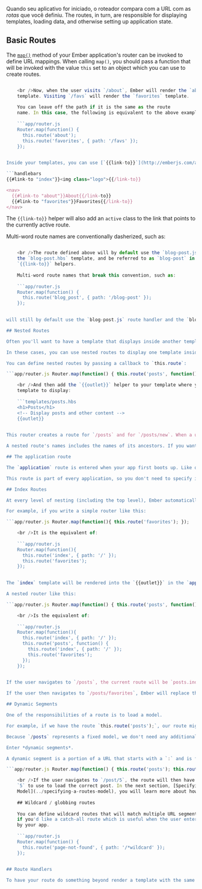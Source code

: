Quando seu aplicativo for iniciado, o roteador compara com a URL com as *rotas* que você definiu. The routes, in turn, are responsible for displaying templates, loading data, and otherwise setting up application state.

## Basic Routes

The [`map()`](http://emberjs.com/api/classes/Ember.Router.html#method_map) method of your Ember application's router can be invoked to define URL mappings. When calling `map()`, you should pass a function that will be invoked with the value `this` set to an object which you can use to create routes.

```app/router.js Router.map(function() { this.route('about', { path: '/about' }); this.route('favorites', { path: '/favs' }); });

    <br />Now, when the user visits `/about`, Ember will render the `about`
    template. Visiting `/favs` will render the `favorites` template.
    
    You can leave off the path if it is the same as the route
    name. In this case, the following is equivalent to the above example:
    
    ```app/router.js
    Router.map(function() {
      this.route('about');
      this.route('favorites', { path: '/favs' });
    });
    

Inside your templates, you can use [`{{link-to}}`](http://emberjs.com/api/classes/Ember.Templates.helpers.html#method_link-to) to navigate between routes, using the name that you provided to the `route` method.

```handlebars
{{#link-to "index"}}<img class="logo">{{/link-to}}

<nav>
  {{#link-to "about"}}About{{/link-to}}
  {{#link-to "favorites"}}Favorites{{/link-to}}
</nav>
```

The `{{link-to}}` helper will also add an `active` class to the link that points to the currently active route.

Multi-word route names are conventionally dasherized, such as:

```app/router.js Router.map(function() { this.route('blog-post', { path: '/blog-post' }); });

    <br />The route defined above will by default use the `blog-post.js` route handler,
    the `blog-post.hbs` template, and be referred to as `blog-post` in any
    `{{link-to}}` helpers.
    
    Multi-word route names that break this convention, such as:
    
    ```app/router.js
    Router.map(function() {
      this.route('blog_post', { path: '/blog-post' });
    });
    

will still by default use the `blog-post.js` route handler and the `blog-post.hbs` template, but will be referred to as `blog_post` in any `{{link-to}}` helpers.

## Nested Routes

Often you'll want to have a template that displays inside another template. For example, in a blogging application, instead of going from a list of blog posts to creating a new post, you might want to have the post creation page display next to the list.

In these cases, you can use nested routes to display one template inside of another.

You can define nested routes by passing a callback to `this.route`:

```app/router.js Router.map(function() { this.route('posts', function() { this.route('new'); }); });

    <br />And then add the `{{outlet}}` helper to your template where you want the nested
    template to display:
    
    ```templates/posts.hbs
    <h1>Posts</h1>
    <!-- Display posts and other content -->
    {{outlet}}
    

This router creates a route for `/posts` and for `/posts/new`. When a user visits `/posts`, they'll simply see the `posts.hbs` template. (Below, [index routes](#toc_index-routes) explains an important addition to this.) When the user visits `posts/new`, they'll see the `posts/new.hbs` template rendered into the `{{outlet}}` of the `posts` template.

A nested route's names includes the names of its ancestors. If you want to transition to a route (either via `transitionTo` or `{{#link-to}}`), make sure to use the full route name (`posts.new`, not `new`).

## The application route

The `application` route is entered when your app first boots up. Like other routes, it will load a template with the same name (`application` in this case) by default. You should put your header, footer, and any other decorative content here. All other routes will render their templates into the `application.hbs` template's `{{outlet}}`.

This route is part of every application, so you don't need to specify it in your `app/router.js`.

## Index Routes

At every level of nesting (including the top level), Ember automatically provides a route for the `/` path named `index`. To see when a new level of nesting occurs, check the router, whenever you see a `function`, that's a new level.

For example, if you write a simple router like this:

```app/router.js Router.map(function(){ this.route('favorites'); });

    <br />It is the equivalent of:
    
    ```app/router.js
    Router.map(function(){
      this.route('index', { path: '/' });
      this.route('favorites');
    });
    

The `index` template will be rendered into the `{{outlet}}` in the `application` template. If the user navigates to `/favorites`, Ember will replace the `index` template with the `favorites` template.

A nested router like this:

```app/router.js Router.map(function() { this.route('posts', function() { this.route('favorites'); }); });

    <br />Is the equivalent of:
    
    ```app/router.js
    Router.map(function(){
      this.route('index', { path: '/' });
      this.route('posts', function() {
        this.route('index', { path: '/' });
        this.route('favorites');
      });
    });
    

If the user navigates to `/posts`, the current route will be `posts.index`, and the `posts/index` template will be rendered into the `{{outlet}}` in the `posts` template.

If the user then navigates to `/posts/favorites`, Ember will replace the `{{outlet}}` in the `posts` template with the `posts/favorites` template.

## Dynamic Segments

One of the responsibilities of a route is to load a model.

For example, if we have the route `this.route('posts');`, our route might load all of the blog posts for the app.

Because `/posts` represents a fixed model, we don't need any additional information to know what to retrieve. However, if we want a route to represent a single post, we would not want to have to hardcode every possible post into the router.

Enter *dynamic segments*.

A dynamic segment is a portion of a URL that starts with a `:` and is followed by an identifier.

```app/router.js Router.map(function() { this.route('posts'); this.route('post', { path: '/post/:post_id' }); });

    <br />If the user navigates to `/post/5`, the route will then have the `post_id` of
    `5` to use to load the correct post. In the next section, [Specifying a Route's
    Model](../specifying-a-routes-model), you will learn more about how to load a model.
    
    ## Wildcard / globbing routes
    
    You can define wildcard routes that will match multiple URL segments. This could be used, for example,
    if you'd like a catch-all route which is useful when the user enters an incorrect URL not managed
    by your app.
    
    ```app/router.js
    Router.map(function() {
      this.route('page-not-found', { path: '/*wildcard' });
    });
    

## Route Handlers

To have your route do something beyond render a template with the same name, you'll need to create a route handler. The following guides will explore the different features of route handlers. For more information on routes, see the API documentation for [the router](http://emberjs.com/api/classes/Ember.Router.html) and for [route handlers](http://emberjs.com/api/classes/Ember.Route.html).